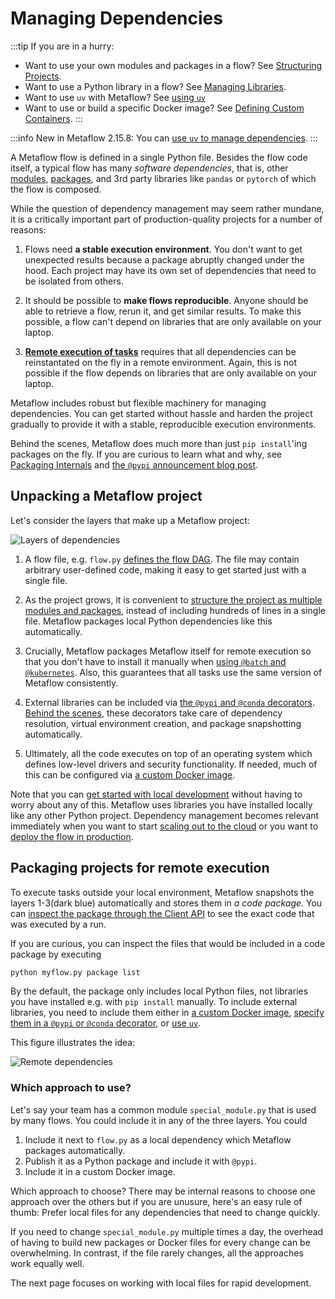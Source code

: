 

# Managing Dependencies

:::tip
If you are in a hurry:
- Want to use your own modules and packages in a flow?
  See [Structuring Projects](/scaling/dependencies/project-structure).
- Want to use a Python library in a flow? See [Managing Libraries](/scaling/dependencies/libraries).
- Want to use `uv` with Metaflow? See [using `uv`](/scaling/dependencies/uv)
- Want to use or build a specific Docker image?
  See [Defining Custom Containers](/scaling/dependencies/containers).
:::

:::info
New in Metaflow 2.15.8: You can [use `uv` to manage dependencies](/scaling/dependencies/uv).
:::

A Metaflow flow is defined in a single Python file. Besides the flow code
itself, a typical flow has many *software dependencies*, that is, other
[modules](https://docs.python.org/3/tutorial/modules.html),
[packages](https://docs.python.org/3/tutorial/modules.html#packages),
and 3rd party libraries like `pandas` or `pytorch` of which the flow is composed.

While the question of dependency management may seem rather mundane, it is a
critically important part of production-quality projects for a number of
reasons:

1. Flows need **a stable execution environment**. You don't want to get
unexpected results because a package abruptly changed under the hood. Each
project may have its own set of dependencies that need to be isolated from
others.

2. It should be possible to **make flows reproducible**. Anyone should be able
to retrieve a flow, rerun it, and get similar results. To make this possible, a
flow can't depend on libraries that are only available on your laptop.

3. **[Remote execution of tasks](/scaling/remote-tasks/requesting-resources)** requires that
all dependencies can be reinstantated on the fly in a remote environment.
Again, this is not possible if the flow depends on libraries that are only
available on your laptop.

Metaflow includes robust but flexible machinery for managing dependencies. You can
get started without hassle and harden the project gradually to provide it with a stable,
reproducible execution environments.

Behind the scenes, Metaflow does much more than just `pip install`'ing packages
on the fly. If you are curious to learn what and why,
see [Packaging Internals](/scaling/dependencies/internals) and [the `@pypi`
announcement blog post](https://outerbounds.com/blog/pypi-announcement/).

## Unpacking a Metaflow project

Let's consider the layers that make up a Metaflow project:

![Layers of dependencies](/assets/dependencies.png)

1. A flow file, e.g. `flow.py` [defines the flow DAG](/metaflow/basics). The
file may contain arbitrary user-defined code, making it easy to get started
just with a single file.

2. As the project grows, it is convenient to [structure the project as multiple
modules and packages](/scaling/dependencies/project-structure), instead of
including hundreds of lines in a single file. Metaflow packages local Python
dependencies like this automatically.

3. Crucially, Metaflow packages Metaflow itself for remote execution so that you
don't have to install it manually when
[using `@batch` and `@kubernetes`](/scaling/remote-tasks/requesting-resources). Also, this
guarantees that all tasks use the same version of Metaflow consistently.

4. External libraries can be included via [the `@pypi` and `@conda`
decorators](/scaling/dependencies/libraries). [Behind the
scenes](/scaling/dependencies/internals), these decorators take care
of dependency resolution, virtual environment creation, and package
snapshotting automatically.

5. Ultimately, all the code executes on top of an operating system which defines
low-level drivers and security functionality. If needed, much of this can be configured
via [a custom Docker image](/scaling/dependencies/containers).

Note that you can [get started with local development](/metaflow/introduction)
without having to worry about any of this. Metaflow
uses libraries you have installed locally like any other Python project.
Dependency management becomes relevant immediately when you want to start
[scaling out to the cloud](/scaling/introduction) or you want to
[deploy the flow in production](/production/introduction).

## Packaging projects for remote execution

To execute tasks outside your local environment, Metaflow snapshots the layers
1-3(dark blue) automatically and stores them in *a code package*. You can
[inspect the package through the Client API](/api/client#metaflowcode) to see
the exact code that was executed by a run.

If you are curious, you can inspect the files that would be included in a code
package by executing

```bash
python myflow.py package list
```

By the default, the package only includes local Python files, not libraries you
have installed e.g. with `pip install` manually. To include external libraries,
you need to include them either in [a custom Docker
image](/scaling/dependencies/containers), [specify them in a `@pypi` or `@conda`
decorator](/scaling/dependencies/conda-vs-pypi), or [use `uv`](/scaling/dependencies/uv).

This figure illustrates the idea:

![Remote dependencies](/assets/dependencies-remote.png)

### Which approach to use?

Let's say your team has a common module `special_module.py` that is used by
many flows. You could include it in any of the three layers. You could

1. Include it next to `flow.py` as a local dependency which Metaflow packages
automatically.
2. Publish it as a Python package and include it with `@pypi`.
3. Include it in a custom Docker image.

Which approach to choose? There may be internal reasons to choose one approach
over the others but if you are unusure, here's an easy rule of thumb: Prefer
local files for any dependencies that need to change quickly.

If you need to change `special_module.py` multiple times a day, the overhead of
having to build new packages or Docker files for every change can be
overwhelming. In contrast, if the file rarely changes, all the approaches work
equally well.

The next page focuses on working with local files for rapid development.
